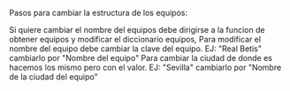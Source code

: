 Pasos para cambiar la estructura de los equipos:

Si quiere cambiar el nombre del equipos debe dirigirse a la funcion de obtener equipos y modificar el diccionario equipos,
Para modificar el nombre del equipo debe cambiar la clave del equipo.
EJ: "Real Betis" cambiarlo por "Nombre del equipo"
Para cambiar la ciudad de donde es hacemos los mismo pero con el valor.
EJ: "Sevilla" cambiarlo por "Nombre de la ciudad del equipo"